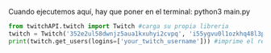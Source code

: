 Cuando ejecutemos aquí, hay que poner en el terminal:  python3 main.py
```Python
from twitchAPI.twitch import Twitch #carga su propia libreria  
twitch = Twitch('352e2ul58dwnjz5aua1kxuhyi2cvpq', 'i55ygvu0l1ozkhq48l3p99dukx28ch')  #variable que contiene las credenciales
print(twitch.get_users(logins=['your_twitch_username'])) #imprime el resultado de una función
```
